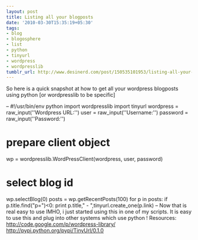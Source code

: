 ```yaml
---
layout: post
title: Listing all your blogposts
date: '2010-03-30T15:35:19+05:30'
tags:
- blog
- blogosphere
- list
- python
- tinyurl
- wordpress
- wordpresslib
tumblr_url: http://www.desinerd.com/post/150535101953/listing-all-your-blogposts
---
```

So here is a quick snapshot at how to get all your wordpress blogposts using python [or wordpresslib to be specific]

–
#!/usr/bin/env python
import wordpresslib
import tinyurl
wordpress = raw_input(''Wordpress URL:'')
user = raw_input(''Username:'')
password = raw_input(''Password:'')
# prepare client object
wp = wordpresslib.WordPressClient(wordpress, user, password)
# select blog id
wp.selectBlog(0)
posts = wp.getRecentPosts(100)
for p in posts:
if p.title.find("p=")<0:
    print p.title," - ",tinyurl.create_one(p.link)
–
Now that is real easy to use IMHO, i just started using this in one of my scripts. It is easy to use this and plug into other systems which use python !
Resources:
http://code.google.com/p/wordpress-library/
http://pypi.python.org/pypi/TinyUrl/0.1.0
